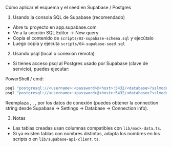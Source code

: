 Cómo aplicar el esquema y el seed en Supabase / Postgres

1) Usando la consola SQL de Supabase (recomendado)
- Abre tu proyecto en app.supabase.com
- Ve a la sección SQL Editor -> New query
- Copia el contenido de `scripts/03-supabase-schema.sql` y ejecútalo
- Luego copia y ejecuta `scripts/04-supabase-seed.sql`

2) Usando psql (local o conexión remota)
- Si tienes acceso psql al Postgres usado por Supabase (clave de servicio), puedes ejecutar:

PowerShell / cmd:
```powershell
psql "postgresql://<username>:<password>@<host>:5432/<database>?sslmode=require" -f scripts/03-supabase-schema.sql
psql "postgresql://<username>:<password>@<host>:5432/<database>?sslmode=require" -f scripts/04-supabase-seed.sql
```

Reemplaza <username>, <password>, <host>, <database> por los datos de conexión (puedes obtener la connection string desde Supabase -> Settings -> Database -> Connection info).

3) Notas
- Las tablas creadas usan columnas compatibles con `lib/mock-data.ts`.
- Si ya existen tablas con nombres distintos, adapta los nombres en los scripts o en `lib/supabase-api-client.ts`.
